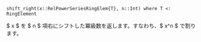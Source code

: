 ```
shift_right(x::RelPowerSeriesRingElem{T}, n::Int) where T <: RingElement
```

$ x $ を $ n $ 項右にシフトした冪級数を返します。すなわち、$ x^n $ で割ります。
